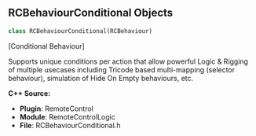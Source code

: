 ## RCBehaviourConditional Objects

```python
class RCBehaviourConditional(RCBehaviour)
```

[Conditional Behaviour]

Supports unique conditions per action that allow powerful Logic & Rigging of multiple usecases
including Tricode based multi-mapping (selector behaviour), simulation of Hide On Empty behaviours, etc.

**C++ Source:**

- **Plugin**: RemoteControl
- **Module**: RemoteControlLogic
- **File**: RCBehaviourConditional.h

<a id="unreal.RCBehaviourConditionalNode"></a>